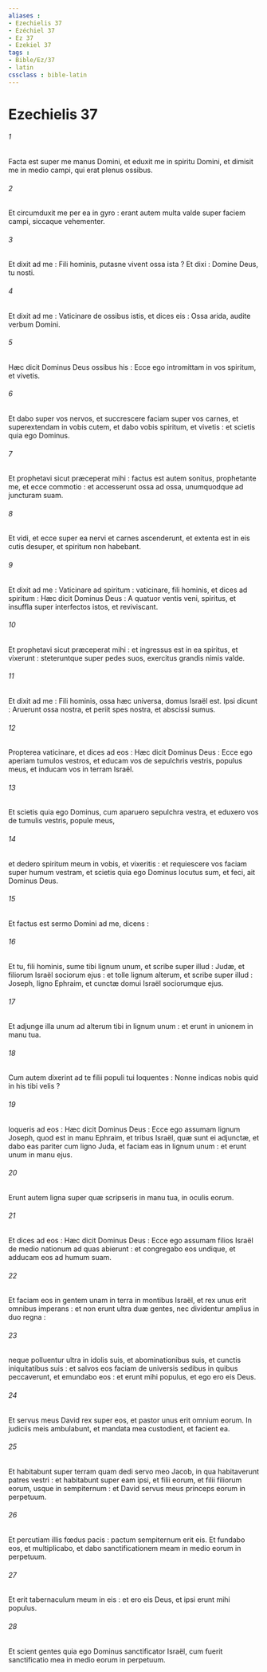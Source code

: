 ```yaml
---
aliases : 
- Ezechielis 37
- Ézéchiel 37
- Ez 37
- Ezekiel 37
tags : 
- Bible/Ez/37
- latin
cssclass : bible-latin
---
```


# Ezechielis 37

###### 1
Facta est super me manus Domini, et eduxit me in spiritu Domini, et dimisit me in medio campi, qui erat plenus ossibus.
###### 2
Et circumduxit me per ea in gyro : erant autem multa valde super faciem campi, siccaque vehementer.
###### 3
Et dixit ad me : Fili hominis, putasne vivent ossa ista ? Et dixi : Domine Deus, tu nosti.
###### 4
Et dixit ad me : Vaticinare de ossibus istis, et dices eis : Ossa arida, audite verbum Domini.
###### 5
Hæc dicit Dominus Deus ossibus his : Ecce ego intromittam in vos spiritum, et vivetis.
###### 6
Et dabo super vos nervos, et succrescere faciam super vos carnes, et superextendam in vobis cutem, et dabo vobis spiritum, et vivetis : et scietis quia ego Dominus.
###### 7
Et prophetavi sicut præceperat mihi : factus est autem sonitus, prophetante me, et ecce commotio : et accesserunt ossa ad ossa, unumquodque ad juncturam suam.
###### 8
Et vidi, et ecce super ea nervi et carnes ascenderunt, et extenta est in eis cutis desuper, et spiritum non habebant.
###### 9
Et dixit ad me : Vaticinare ad spiritum : vaticinare, fili hominis, et dices ad spiritum : Hæc dicit Dominus Deus : A quatuor ventis veni, spiritus, et insuffla super interfectos istos, et reviviscant.
###### 10
Et prophetavi sicut præceperat mihi : et ingressus est in ea spiritus, et vixerunt : steteruntque super pedes suos, exercitus grandis nimis valde.
###### 11
Et dixit ad me : Fili hominis, ossa hæc universa, domus Israël est. Ipsi dicunt : Aruerunt ossa nostra, et periit spes nostra, et abscissi sumus.
###### 12
Propterea vaticinare, et dices ad eos : Hæc dicit Dominus Deus : Ecce ego aperiam tumulos vestros, et educam vos de sepulchris vestris, populus meus, et inducam vos in terram Israël.
###### 13
Et scietis quia ego Dominus, cum aparuero sepulchra vestra, et eduxero vos de tumulis vestris, popule meus,
###### 14
et dedero spiritum meum in vobis, et vixeritis : et requiescere vos faciam super humum vestram, et scietis quia ego Dominus locutus sum, et feci, ait Dominus Deus.
###### 15
Et factus est sermo Domini ad me, dicens :
###### 16
Et tu, fili hominis, sume tibi lignum unum, et scribe super illud : Judæ, et filiorum Israël sociorum ejus : et tolle lignum alterum, et scribe super illud : Joseph, ligno Ephraim, et cunctæ domui Israël sociorumque ejus.
###### 17
Et adjunge illa unum ad alterum tibi in lignum unum : et erunt in unionem in manu tua.
###### 18
Cum autem dixerint ad te filii populi tui loquentes : Nonne indicas nobis quid in his tibi velis ?
###### 19
loqueris ad eos : Hæc dicit Dominus Deus : Ecce ego assumam lignum Joseph, quod est in manu Ephraim, et tribus Israël, quæ sunt ei adjunctæ, et dabo eas pariter cum ligno Juda, et faciam eas in lignum unum : et erunt unum in manu ejus.
###### 20
Erunt autem ligna super quæ scripseris in manu tua, in oculis eorum.
###### 21
Et dices ad eos : Hæc dicit Dominus Deus : Ecce ego assumam filios Israël de medio nationum ad quas abierunt : et congregabo eos undique, et adducam eos ad humum suam.
###### 22
Et faciam eos in gentem unam in terra in montibus Israël, et rex unus erit omnibus imperans : et non erunt ultra duæ gentes, nec dividentur amplius in duo regna :
###### 23
neque polluentur ultra in idolis suis, et abominationibus suis, et cunctis iniquitatibus suis : et salvos eos faciam de universis sedibus in quibus peccaverunt, et emundabo eos : et erunt mihi populus, et ego ero eis Deus.
###### 24
Et servus meus David rex super eos, et pastor unus erit omnium eorum. In judiciis meis ambulabunt, et mandata mea custodient, et facient ea.
###### 25
Et habitabunt super terram quam dedi servo meo Jacob, in qua habitaverunt patres vestri : et habitabunt super eam ipsi, et filii eorum, et filii filiorum eorum, usque in sempiternum : et David servus meus princeps eorum in perpetuum.
###### 26
Et percutiam illis fœdus pacis : pactum sempiternum erit eis. Et fundabo eos, et multiplicabo, et dabo sanctificationem meam in medio eorum in perpetuum.
###### 27
Et erit tabernaculum meum in eis : et ero eis Deus, et ipsi erunt mihi populus.
###### 28
Et scient gentes quia ego Dominus sanctificator Israël, cum fuerit sanctificatio mea in medio eorum in perpetuum.
